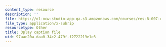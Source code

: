 ```yaml
---
content_type: resource
description: ''
file: https://ol-ocw-studio-app-qa.s3.amazonaws.com/courses/res-8-007-cosmic-origin-of-the-chemical-elements-fall-2019/97aae20adaa034c2479ff2722219e1e3_lB0PosKEFYc.srt
file_type: application/x-subrip
resourcetype: Other
title: 3play caption file
uid: 97aae20a-daa0-34c2-479f-f2722219e1e3
---
```


